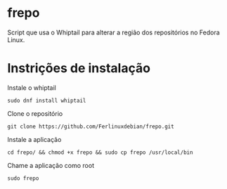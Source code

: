 # frepo
Script que usa o Whiptail para alterar a região dos repositórios no Fedora Linux.

# Instrições de instalação
Instale o whiptail
```
sudo dnf install whiptail
```
Clone o repositório
```
git clone https://github.com/Ferlinuxdebian/frepo.git
```
Instale a aplicação
```
cd frepo/ && chmod +x frepo && sudo cp frepo /usr/local/bin
```
Chame a aplicação como root 
```
sudo frepo
```
